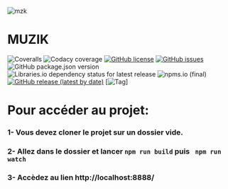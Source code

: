 ![mzk](https://user-images.githubusercontent.com/48649017/195068359-cd3aeeb8-a073-49d6-8006-efa4bd1b5206.png)

# MUZIK

![Coveralls](https://img.shields.io/coveralls/github/Filipedel/mu)
![Codacy coverage](https://img.shields.io/codacy/coverage/0c837d0)
[![GitHub license](https://img.shields.io/github/license/Filipedel/MU)](https://github.com/Filipedel/MU/blob/main/License.md)
[![GitHub issues](https://img.shields.io/github/issues/Filipedel/mu)](https://github.com/Filipedel/mu/issues)
![GitHub package.json version](https://img.shields.io/github/package-json/v/Filipedel/mu)
![Libraries.io dependency status for latest release](https://img.shields.io/librariesio/release/Filipedel/mu)
![npms.io (final)](https://img.shields.io/npms-io/quality-score/mu)
[![GitHub release (latest by date)](https://img.shields.io/github/v/release/Filipedel/mu)](Releases)
[![Tag](https://img.shields.io/github/tag/Filipedel/mu.svg?label=tag&style=flat-square)]


# Pour accéder au projet:

### 1- Vous devez cloner le projet sur un dossier vide.

### 2- Allez dans le dossier et lancer ```npm run build``` puis ``` npm run watch```

### 3- Accèdez au lien http://localhost:8888/ 
